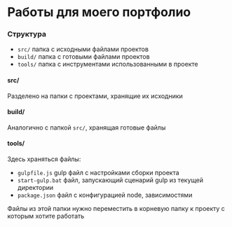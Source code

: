 # Работы для моего портфолио


### Структура

- `src/` папка с исходными файлами проектов
- `build/` папка с готовыми файлами проектов
- `tools/` папка с инструментами использованными в проекте

#### src/

Разделено на папки с проектами, хранящие их исходники

#### build/

Аналогично с папкой `src/`, хранящая готовые файлы

#### tools/

Здесь храняться файлы:
- `gulpfile.js` gulp файл с настройками сборки проекта
- `start-gulp.bat` файл, запускающий сценарий gulp из текущей директории
- `package.json` файл с конфигурацией node, зависимостями

Файлы из этой папки нужно переместить в корневую папку к проекту с которым хотите работать